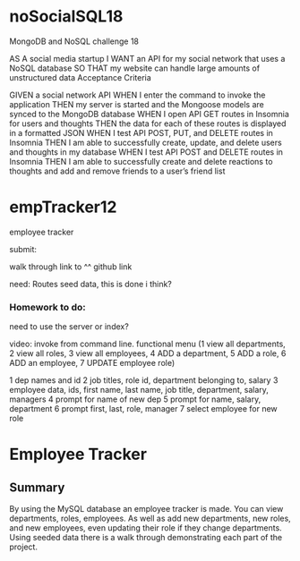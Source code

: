 # noSocialSQL18
MongoDB and NoSQL challenge 18

AS A social media startup
I WANT an API for my social network that uses a NoSQL database
SO THAT my website can handle large amounts of unstructured data
Acceptance Criteria

GIVEN a social network API
WHEN I enter the command to invoke the application
THEN my server is started and the Mongoose models are synced to the MongoDB database
WHEN I open API GET routes in Insomnia for users and thoughts
THEN the data for each of these routes is displayed in a formatted JSON
WHEN I test API POST, PUT, and DELETE routes in Insomnia
THEN I am able to successfully create, update, and delete users and thoughts in my database
WHEN I test API POST and DELETE routes in Insomnia
THEN I am able to successfully create and delete reactions to thoughts and add and remove friends to a user’s friend list
# empTracker12
employee tracker

submit:

walk through 
link to ^^
github link 

need: Routes
seed data, this is done i think?

### Homework to do:
need to use the server or index?


video:
invoke from command line.
functional menu (1 view all departments, 2 view all roles, 3 view all employees, 4 ADD a department, 5 ADD a role, 6 ADD an employee, 7 UPDATE employee role)

1 dep names and id
2 job titles, role id, department belonging to, salary
3 employee data, ids, first name, last name, job title, department, salary, managers 
4 prompt for name of new dep
5 prompt for name, salary, department
6 prompt first, last, role, manager
7 select employee for new role

# Employee Tracker

## Summary 
By using the MySQL database an employee tracker is made. You can view departments, roles, employees. As well as add new departments, new roles, and new employees, even updating their role if they change departments.
Using seeded data there is a walk through demonstrating each part of the project. 

